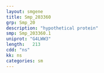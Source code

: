 ```yaml
---
layout: smgene
title: Smp_203360
grp: Smp_20
description: "hypothetical protein"
smp: Smp_203360.1
uniprot: "G4LWW3"
length:   213
cdd: "ns"
kk: ns
categories: sm
---
```

